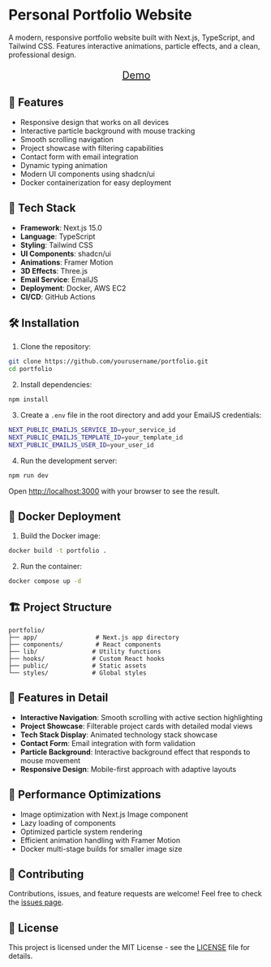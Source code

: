 # Personal Portfolio Website

A modern, responsive portfolio website built with Next.js, TypeScript, and Tailwind CSS. Features interactive animations, particle effects, and a clean, professional design.
<p align="center" style="font-size: 20px">
	<a href="https://duong.website">Demo</a>
</p>

## 🌟 Features

- Responsive design that works on all devices
- Interactive particle background with mouse tracking
- Smooth scrolling navigation
- Project showcase with filtering capabilities
- Contact form with email integration
- Dynamic typing animation
- Modern UI components using shadcn/ui
- Docker containerization for easy deployment

## 🚀 Tech Stack

- **Framework**: Next.js 15.0
- **Language**: TypeScript
- **Styling**: Tailwind CSS
- **UI Components**: shadcn/ui
- **Animations**: Framer Motion
- **3D Effects**: Three.js
- **Email Service**: EmailJS
- **Deployment**: Docker, AWS EC2
- **CI/CD**: GitHub Actions

## 🛠️ Installation

1. Clone the repository:

```bash
git clone https://github.com/yourusername/portfolio.git
cd portfolio
```

2. Install dependencies:
```bash
npm install
```

3. Create a `.env` file in the root directory and add your EmailJS credentials:
```bash
NEXT_PUBLIC_EMAILJS_SERVICE_ID=your_service_id
NEXT_PUBLIC_EMAILJS_TEMPLATE_ID=your_template_id
NEXT_PUBLIC_EMAILJS_USER_ID=your_user_id
```

4. Run the development server:
```bash
npm run dev
```

Open [http://localhost:3000](http://localhost:3000) with your browser to see the result.

## 🐳 Docker Deployment

1. Build the Docker image:
```bash
docker build -t portfolio .
```

2. Run the container:
```bash
docker compose up -d
```

## 🏗️ Project Structure

```
portfolio/
├── app/                # Next.js app directory
├── components/         # React components
├── lib/               # Utility functions
├── hooks/             # Custom React hooks
├── public/            # Static assets
└── styles/            # Global styles
```

## 🎨 Features in Detail

- **Interactive Navigation**: Smooth scrolling with active section highlighting
- **Project Showcase**: Filterable project cards with detailed modal views
- **Tech Stack Display**: Animated technology stack showcase
- **Contact Form**: Email integration with form validation
- **Particle Background**: Interactive background effect that responds to mouse movement
- **Responsive Design**: Mobile-first approach with adaptive layouts

## 📱 Performance Optimizations

- Image optimization with Next.js Image component
- Lazy loading of components
- Optimized particle system rendering
- Efficient animation handling with Framer Motion
- Docker multi-stage builds for smaller image size

## 🤝 Contributing

Contributions, issues, and feature requests are welcome! Feel free to check the [issues page](https://github.com/yourusername/portfolio/issues).

## 📄 License

This project is licensed under the MIT License - see the [LICENSE](LICENSE) file for details.
